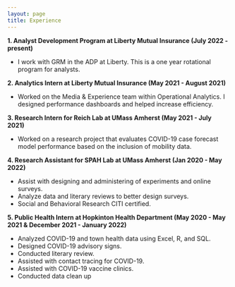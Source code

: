 ```yaml
---
layout: page
title: Experience
---
```


**1. Analyst Development Program at Liberty Mutual Insurance (July 2022 - present)**
  - I work with GRM in the ADP at Liberty. This is a one year rotational program for analysts. 

**2. Analytics Intern at Liberty Mutual Insurance (May 2021 - August 2021)**
  - Worked on the Media & Experience team within Operational Analytics. I designed performance dashboards and helped increase efficiency. 

**3. Research Intern for Reich Lab at UMass Amherst (May 2021 - July 2021)** 
  - Worked on a research project that evaluates COVID-19 case forecast model performance based on the inclusion of mobility data.  

**4. Research Assistant for SPAH Lab at UMass Amherst (Jan 2020 - May 2022)**
  - Assist with designing and administering of experiments and online surveys.
  - Analyze data and literary reviews to better design surveys.
  - Social and Behavioral Research CITI certified.

**5. Public Health Intern at Hopkinton Health Department (May 2020 - May 2021 & December 2021 - January 2022)**
  - Analyzed COVID-19 and town health data using Excel, R, and SQL.
  - Designed COVID-19 advisory signs.
  - Conducted literary review.
  - Assisted with contact tracing for COVID-19.
  - Assisted with COVID-19 vaccine clinics.
  - Conducted data clean up 



